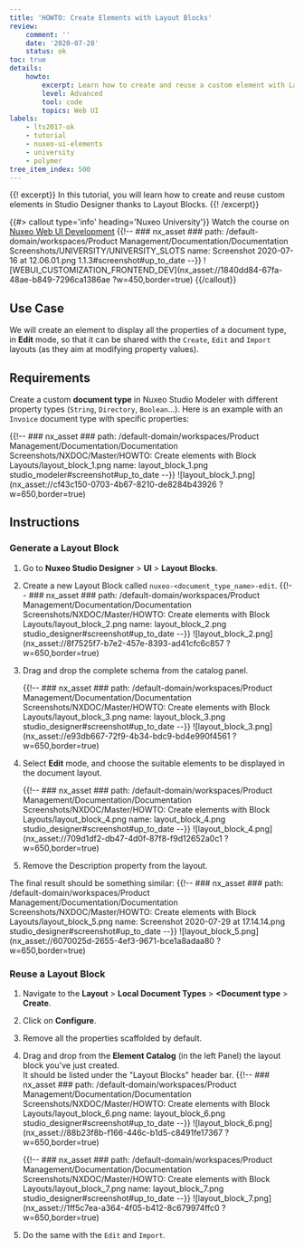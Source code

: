 ```yaml
---
title: 'HOWTO: Create Elements with Layout Blocks'
review:
    comment: ''
    date: '2020-07-28'
    status: ok
toc: true
details:
    howto:
        excerpt: Learn how to create and reuse a custom element with Layout Blocks in Studio Designer.
        level: Advanced
        tool: code
        topics: Web UI
labels:
    - lts2017-ok
    - tutorial
    - nuxeo-ui-elements
    - university
    - polymer
tree_item_index: 500
---
```


{{! excerpt}}
In this tutorial, you will learn how to create and reuse custom elements in Studio Designer thanks to Layout Blocks.
{{! /excerpt}}

{{#> callout type='info' heading='Nuxeo University'}}
Watch the course on [Nuxeo Web UI Development](https://university.hyland.com/courses/e4174)
{{!--     ### nx_asset ###
    path: /default-domain/workspaces/Product Management/Documentation/Documentation Screenshots/UNIVERSITY/UNIVERSITY_SLOTS
    name: Screenshot 2020-07-16 at 12.06.01.png
    1.1.3#screenshot#up_to_date
--}}
![WEBUI_CUSTOMIZATION_FRONTEND_DEV](nx_asset://1840dd84-67fa-48ae-b849-7296ca1386ae ?w=450,border=true)
{{/callout}}

## Use Case

We will create an element to display all the properties of a document type, in **Edit** mode, so that it can be shared with the `Create`, `Edit` and `Import` layouts (as they aim at modifying property values).

## Requirements

Create a custom **document type** in Nuxeo Studio Modeler with different property types (`String`, `Directory`, `Boolean`...). Here is an example with an `Invoice` document type with specific properties:

{{!--     ### nx_asset ###
    path: /default-domain/workspaces/Product Management/Documentation/Documentation Screenshots/NXDOC/Master/HOWTO: Create elements with Block Layouts/layout_block_1.png
    name: layout_block_1.png
    studio_modeler#screenshot#up_to_date
--}}
![layout_block_1.png](nx_asset://cf43c150-0703-4b67-8210-de8284b43926 ?w=650,border=true)

## Instructions

### Generate a Layout Block

1. Go to **Nuxeo Studio Designer** > **UI** > **Layout Blocks**.
1. Create a new Layout Block called `nuxeo-<document_type_name>-edit`.
    {{!--     ### nx_asset ###
      path: /default-domain/workspaces/Product Management/Documentation/Documentation Screenshots/NXDOC/Master/HOWTO: Create elements with Block Layouts/layout_block_2.png
      name: layout_block_2.png
      studio_designer#screenshot#up_to_date
    --}}
    ![layout_block_2.png](nx_asset://8f7525f7-b7e2-457e-8393-ad41cfc6c857 ?w=650,border=true)

1. Drag and drop the complete schema from the catalog panel.

    {{!--     ### nx_asset ###
      path: /default-domain/workspaces/Product Management/Documentation/Documentation Screenshots/NXDOC/Master/HOWTO: Create elements with Block Layouts/layout_block_3.png
      name: layout_block_3.png
      studio_designer#screenshot#up_to_date
    --}}
    ![layout_block_3.png](nx_asset://e93db667-72f9-4b34-bdc9-bd4e990f4561 ?w=650,border=true)

1. Select **Edit** mode, and choose the suitable elements to be displayed in the document layout.

    {{!--     ### nx_asset ###
      path: /default-domain/workspaces/Product Management/Documentation/Documentation Screenshots/NXDOC/Master/HOWTO: Create elements with Block Layouts/layout_block_4.png
      name: layout_block_4.png
      studio_designer#screenshot#up_to_date
    --}}
    ![layout_block_4.png](nx_asset://709d1df2-db47-4d0f-87f8-f9d12652a0c1 ?w=650,border=true)

1. Remove the Description property from the layout.

The final result should be something similar:
{{!--     ### nx_asset ###
    path: /default-domain/workspaces/Product Management/Documentation/Documentation Screenshots/NXDOC/Master/HOWTO: Create elements with Block Layouts/layout_block_5.png
    name: Screenshot 2020-07-29 at 17.14.14.png
    studio_designer#screenshot#up_to_date
--}}
![layout_block_5.png](nx_asset://6070025d-2655-4ef3-9671-bce1a8adaa80 ?w=650,border=true)

### Reuse a Layout Block

1. Navigate to the **Layout** > **Local Document Types** > **<Document type** > **Create**.
1. Click on **Configure**.
1. Remove all the properties scaffolded by default.
1. Drag and drop from the **Element Catalog** (in the left Panel) the layout block you've just created.</br>
    It should be listed under the "Layout Blocks" header bar.
    {{!--     ### nx_asset ###
      path: /default-domain/workspaces/Product Management/Documentation/Documentation Screenshots/NXDOC/Master/HOWTO: Create elements with Block Layouts/layout_block_6.png
      name: layout_block_6.png
    studio_designer#screenshot#up_to_date
    --}}
    ![layout_block_6.png](nx_asset://88b23f8b-f166-446c-b1d5-c8491fe17367 ?w=650,border=true)

    {{!--     ### nx_asset ###
      path: /default-domain/workspaces/Product Management/Documentation/Documentation Screenshots/NXDOC/Master/HOWTO: Create elements with Block Layouts/layout_block_7.png
      name: layout_block_7.png
      studio_designer#screenshot#up_to_date
    --}}
    ![layout_block_7.png](nx_asset://1ff5c7ea-a364-4f05-b412-8c679974ffc0 ?w=650,border=true)

1. Do the same with the `Edit` and `Import`.
